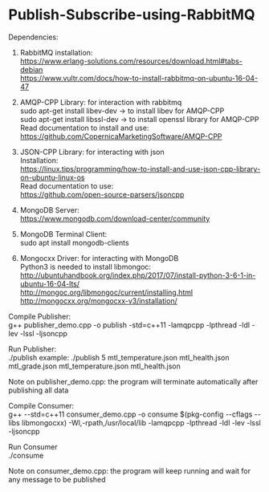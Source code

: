 # Publish-Subscribe-using-RabbitMQ

﻿Dependencies:   
1. RabbitMQ installation:   
https://www.erlang-solutions.com/resources/download.html#tabs-debian   
https://www.vultr.com/docs/how-to-install-rabbitmq-on-ubuntu-16-04-47    
   
   
1. AMQP-CPP Library: for interaction with rabbitmq   
sudo apt-get install libev-dev -&gt; to install libev for AMQP-CPP   
sudo apt-get install libssl-dev -&gt; to install openssl library for AMQP-CPP   
Read documentation to install and use:   
https://github.com/CopernicaMarketingSoftware/AMQP-CPP    
   
   
1. JSON-CPP Library: for interacting with json   
Installation:   
https://linux.tips/programming/how-to-install-and-use-json-cpp-library-on-ubuntu-linux-os    
Read documentation to use:   
https://github.com/open-source-parsers/jsoncpp    
   
   
1. MongoDB Server:   
https://www.mongodb.com/download-center/community   
   
   
1. MongoDB Terminal Client:   
sudo apt install mongodb-clients   
   
   
1. Mongocxx Driver: for interacting with MongoDB   
Python3 is needed to install libmongoc:   
http://ubuntuhandbook.org/index.php/2017/07/install-python-3-6-1-in-ubuntu-16-04-lts/    
http://mongoc.org/libmongoc/current/installing.html   
http://mongocxx.org/mongocxx-v3/installation/    
   
   
Compile Publisher:   
g++ publisher_demo.cpp -o publish -std=c++11 -lamqpcpp -lpthread -ldl -lev -lssl -ljsoncpp   

Run Publisher:   
./publish <number of publishers> <json files>
example:
./publish 5 mtl_temperature.json mtl_health.json mtl_grade.json mtl_temperature.json mtl_health.json  
   
   Note on publisher_demo.cpp: the program will terminate automatically after publishing all data
   
   
Compile Consumer:   
g++ --std=c++11 consumer_demo.cpp -o consume $(pkg-config --cflags --libs libmongocxx) -Wl,-rpath,/usr/local/lib -lamqpcpp -lpthread -ldl -lev -lssl -ljsoncpp    

Run Consumer   
./consume
   
   Note on consumer_demo.cpp: the program will keep running and wait for any message to be published

